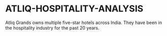 # ATLIQ-HOSPITALITY-ANALYSIS
Atliq Grands owns multiple five-star hotels across India. They have been in the hospitality industry for the past 20 years.

